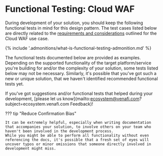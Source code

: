 # Functional Testing: Cloud WAF

During development of your solution, you should keep the following functional tests in mind for this design pattern.
The test cases listed below are directly related to the [requirements and considerations](../1-overview-cloud-waf/#requirements-and-considerations) outlined for the Cloud WAF use case.

{% include '.admonitions/what-is-functional-testing-admonition.md' %}

The functional tests documented below are provided as examples.
Depending on the supported functionality of the target platform/service you're building for and/or the complexity of your solution, some tests listed below may not be necessary.
Similarly, it's possible that you've got such a new or unique solution, that we haven't identified recommended functional tests yet.

If you've got suggestions and/or functional tests that helped during your development, [please let us know](mailto:ecosystem@venafi.com?subject=ecosystem.venafi.com Feedback)!

??? tip "Reduce Confirmation Bias"

    It can be extremely helpful, especially when writing documentation that accompanies your solution, to involve others on your team who haven't been involved in the development process.
    While you might be able to perform all functionality without even referencing the docs, it's possible that a fresh set of eyes will uncover typos or minor omissions that someone directly involved in development might miss.

<!-- 
## Base Functionality Tests

1. 

## Advanced Functionality Tests (if applicable)

1. Performing a renewal operation on an application actively being managed by the WAF is transparent to end users of said application and there is **zero downtime**

-->